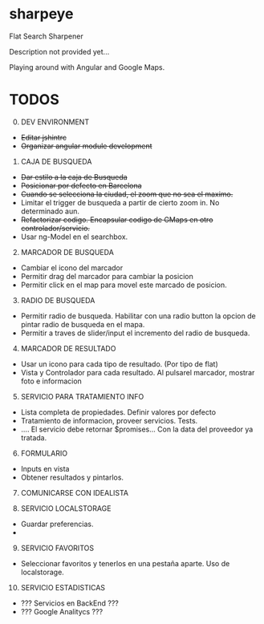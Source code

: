 # sharpeye
Flat Search Sharpener

Description not provided yet...

Playing around with Angular and Google Maps.


# TODOS

0. DEV ENVIRONMENT
 * ~~Editar jshintrc~~
 * ~~Organizar angular module development~~

1. CAJA DE BUSQUEDA
  * ~~Dar estilo a la caja de Busqueda~~
  * ~~Posicionar por defecto en Barcelona~~
  * ~~Cuando se selecciona la ciudad, el zoom que no sea el maximo.~~
  * Limitar el trigger de busqueda a partir de cierto zoom in. No determinado aun.
  * ~~Refactorizar codigo. Encapsular codigo de GMaps en otro controlador/servicio.~~
  * Usar ng-Model en el searchbox.

2. MARCADOR DE BUSQUEDA
  * Cambiar el icono del marcador  
  * Permitir drag del marcador para cambiar la posicion
  * Permitir click en el map para movel este marcado de posicion.

3. RADIO DE BUSQUEDA
  * Permitir radio de busqueda. Habilitar con una radio button la opcion
  de pintar radio de busqueda en el mapa.
  * Permitir a traves de slider/input el incremento del radio de busqueda.

4. MARCADOR DE RESULTADO
  * Usar un icono para cada tipo de resultado. (Por tipo de flat)
  * Vista y Controlador para cada resultado. Al pulsarel marcador, mostrar foto e informacion  


5. SERVICIO PARA TRATAMIENTO INFO
  * Lista completa de propiedades. Definir valores por defecto
  * Tratamiento de informacion, proveer servicios. Tests.
  * .... El servicio debe retornar $promises... Con la data del proveedor ya tratada.

6. FORMULARIO
  * Inputs en vista
  * Obtener resultados y pintarlos.

7. COMUNICARSE CON IDEALISTA  

8. SERVICIO LOCALSTORAGE
  * Guardar preferencias.
  *

9. SERVICIO FAVORITOS
  * Seleccionar favoritos y tenerlos en una pestaña aparte. Uso de localstorage.

10. SERVICIO ESTADISTICAS
  * ??? Servicios en BackEnd ???
  * ??? Google Analitycs ???
